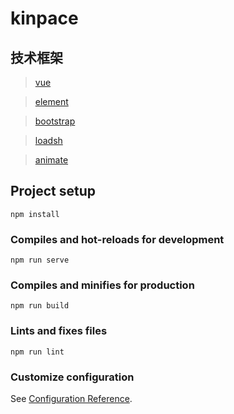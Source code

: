 # kinpace

## 技术框架
> [vue](https://cn.vuejs.org/v2/guide/)

> [element](https://element.eleme.cn/#/zh-CN/component/installation)

> [bootstrap](https://www.bootcss.com/)

> [loadsh](https://www.lodashjs.com/)

> [animate](http://www.animate.net.cn/)

## Project setup
```
npm install
```

### Compiles and hot-reloads for development
```
npm run serve
```

### Compiles and minifies for production
```
npm run build
```

### Lints and fixes files
```
npm run lint
```

### Customize configuration
See [Configuration Reference](https://cli.vuejs.org/config/).